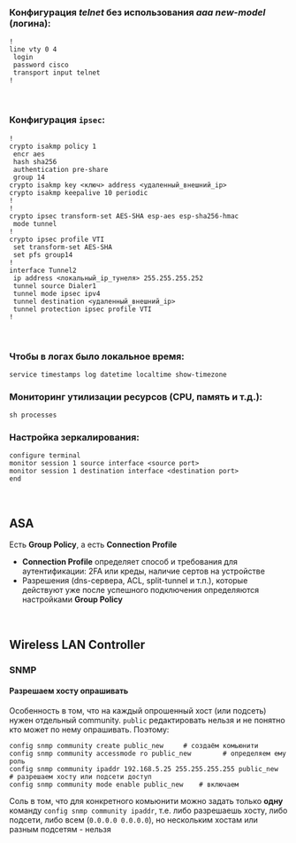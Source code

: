 ### Конфигурация *telnet* без использования *aaa new-model* (логина):  
```
!
line vty 0 4
 login
 password cisco
 transport input telnet
!
```
<br>

### Конфигурация `ipsec`:  
```
!
crypto isakmp policy 1
 encr aes
 hash sha256
 authentication pre-share
 group 14
crypto isakmp key <ключ> address <удаленный_внешний_ip>
crypto isakmp keepalive 10 periodic
!
!
crypto ipsec transform-set AES-SHA esp-aes esp-sha256-hmac 
 mode tunnel
!
crypto ipsec profile VTI
 set transform-set AES-SHA 
 set pfs group14
!
interface Tunnel2
 ip address <локальный_ip_тунеля> 255.255.255.252
 tunnel source Dialer1
 tunnel mode ipsec ipv4
 tunnel destination <удаленный_внешний_ip>
 tunnel protection ipsec profile VTI
!
```
<br>

### Чтобы в логах было локальное время:  
`service timestamps log datetime localtime show-timezone`
<br>

### Мониторинг утилизации ресурсов (CPU, память и т.д.):  
`sh processes`
<br>

### Настройка зеркалирования:
```
configure terminal
monitor session 1 source interface <source port>
monitor session 1 destination interface <destination port>
end
```
<br>

## ASA
Есть **Group Policy**, а есть **Connection Profile**
* **Connection Profile** определяет способ и требования для аутентификации: 2FA или креды, наличие сертов на устройстве
* Разрешения (dns-сервера, ACL, split-tunnel и т.п.), которые действуют уже после успешного подключения определяются настройками **Group Policy**
<br>

## Wireless LAN Controller
### SNMP
#### Разрешаем хосту опрашивать
Особенность в том, что на каждый опрошенный хост (или подсеть) нужен отдельный community. `public` редактировать нельзя и не понятно кто может по нему опрашивать. Поэтому:
```
config snmp community create public_new     # создаём комьюнити
config snmp community accessmode ro public_new        # определяем ему роль
config snmp community ipaddr 192.168.5.25 255.255.255.255 public_new    # разрешаем хосту или подсети доступ
config snmp community mode enable public_new    # включаем
```
Соль в том, что для конкретного комьюнити можно задать только **одну** команду `config snmp community ipaddr`, т.е. либо разрешаешь хосту, либо подсети, либо всем (`0.0.0.0 0.0.0.0`), но нескольким хостам или разным подсетям - нельзя 
